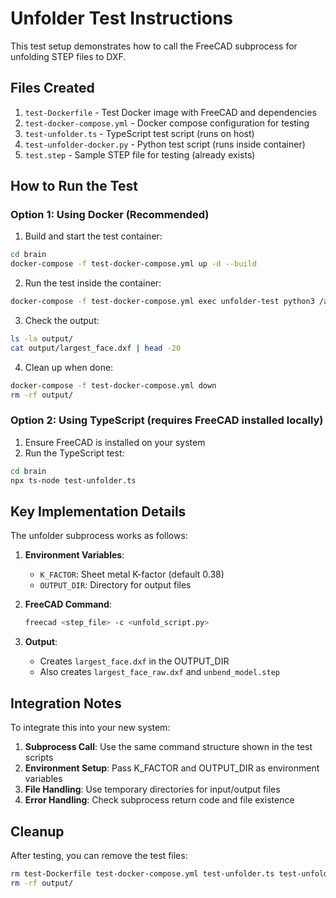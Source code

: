 # Unfolder Test Instructions

This test setup demonstrates how to call the FreeCAD subprocess for unfolding STEP files to DXF.

## Files Created

1. `test-Dockerfile` - Test Docker image with FreeCAD and dependencies
2. `test-docker-compose.yml` - Docker compose configuration for testing
3. `test-unfolder.ts` - TypeScript test script (runs on host)
4. `test-unfolder-docker.py` - Python test script (runs inside container)
5. `test.step` - Sample STEP file for testing (already exists)

## How to Run the Test

### Option 1: Using Docker (Recommended)

1. Build and start the test container:
```bash
cd brain
docker-compose -f test-docker-compose.yml up -d --build
```

2. Run the test inside the container:
```bash
docker-compose -f test-docker-compose.yml exec unfolder-test python3 /app/brain/test-unfolder-docker.py
```

3. Check the output:
```bash
ls -la output/
cat output/largest_face.dxf | head -20
```

4. Clean up when done:
```bash
docker-compose -f test-docker-compose.yml down
rm -rf output/
```

### Option 2: Using TypeScript (requires FreeCAD installed locally)

1. Ensure FreeCAD is installed on your system
2. Run the TypeScript test:
```bash
cd brain
npx ts-node test-unfolder.ts
```

## Key Implementation Details

The unfolder subprocess works as follows:

1. **Environment Variables**:
   - `K_FACTOR`: Sheet metal K-factor (default 0.38)
   - `OUTPUT_DIR`: Directory for output files

2. **FreeCAD Command**:
   ```bash
   freecad <step_file> -c <unfold_script.py>
   ```

3. **Output**:
   - Creates `largest_face.dxf` in the OUTPUT_DIR
   - Also creates `largest_face_raw.dxf` and `unbend_model.step`

## Integration Notes

To integrate this into your new system:

1. **Subprocess Call**: Use the same command structure shown in the test scripts
2. **Environment Setup**: Pass K_FACTOR and OUTPUT_DIR as environment variables
3. **File Handling**: Use temporary directories for input/output files
4. **Error Handling**: Check subprocess return code and file existence

## Cleanup

After testing, you can remove the test files:
```bash
rm test-Dockerfile test-docker-compose.yml test-unfolder.ts test-unfolder-docker.py TEST_UNFOLDER_README.md
rm -rf output/
```